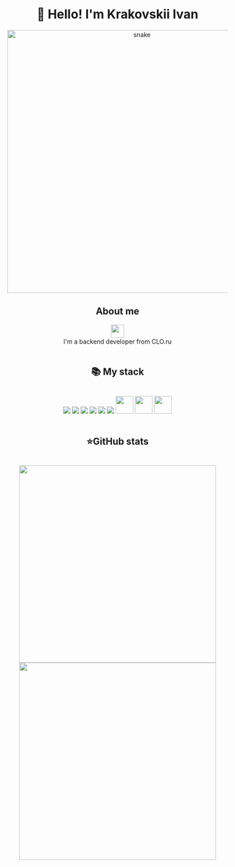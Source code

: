 <h1 align="center">👋 Hello! I'm Krakovskii Ivan </h1>
<p align="center">
 <img width="600" src="assets/github-snake.svg" alt="snake"/>
</p>
<div align="center">
    <h2>About me</h2>
    <a href="https://t.me/ivkrak">  <img height="30" src="https://img.shields.io/badge/-Telegram-2CA5E0?style=flat&logo=telegram&logoColor=white"></a>
    <br>
    I'm a backend developer from CLO.ru 
</div>
<br>
<div align="center">
    <h2><b>📚 My stack</b></h2>
    <br>
    <img src="https://skillicons.dev/icons?i=py&perline=7" />
    <img src="https://skillicons.dev/icons?i=postgres&perline=7" />
    <img src="https://skillicons.dev/icons?i=sqlite&perline=7" />
    <img src="https://skillicons.dev/icons?i=django&perline=7" />
    <img src="https://skillicons.dev/icons?i=docker&perline=7" />
    <img src="https://skillicons.dev/icons?i=git&perline=7" />
    <img width="40" height="40" src="https://skillicons.dev/icons?i=neovim&perline=7" />
    <img width="40" height="40" src="https://cdn.worldvectorlogo.com/logos/fastapi-1.svg" />
    <img width="40" height="40" src="https://skillicons.dev/icons?i=linux" />
</div>
<br>
<div align="center">
    <h2><b>⭐GitHub stats</b></h2>
    <br>
    <img width="450" src="https://github-readme-stats.vercel.app/api/top-langs?username=ivkrak&layout=compact&theme=cobalt" />
    <br>
    <img width="450" src="https://github-readme-stats.vercel.app/api?username=ivkrak&count_private=true&show_icons=true&theme=cobalt&layout=compact&hide_border=true" />
</div>
